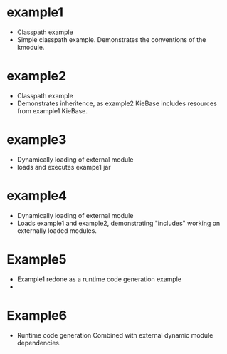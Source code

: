 example1
========
- Classpath example
- Simple classpath example. Demonstrates the conventions of the kmodule.

example2
========
- Classpath example
- Demonstrates inheritence, as example2 KieBase includes resources from example1 KieBase.

example3
========
- Dynamically loading of external module
- loads and executes exampe1 jar

example4
========
- Dynamically loading of external module
- Loads example1 and example2, demonstrating "includes" working on externally loaded modules.

Example5
========
- Example1 redone as a runtime code generation example
- 
Example6
========
- Runtime code generation Combined with external dynamic module dependencies.